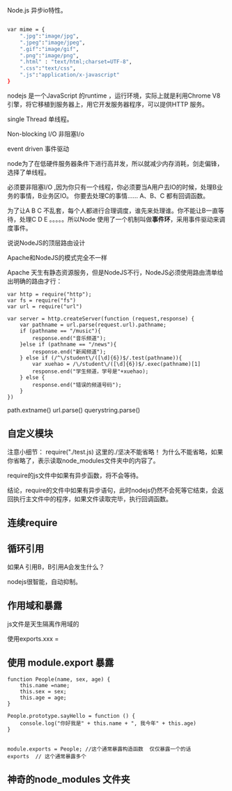 Node.js 异步io特性。


```bash

var mime = {
    ".jpg":"image/jpg",
    ".jpeg":"image/jpeg",
    ".gif":"image/gif",
    ".png":"image/png",
    ".html" : "text/html;charset=UTF-8",
    ".css":"text/css",
    ".js":"application/x-javascript"
}

```


nodejs 是一个JavaScript 的runtime  ，运行环境，实际上就是利用Chrome V8 引擎，将它移植到服务器上，用它开发服务器程序，可以提供HTTP 服务。


single  Thread  单线程。

Non-blocking  I/O  非阻塞I/o 

event driven  事件驱动

node为了在低硬件服务器条件下进行高并发，所以就减少内存消耗，剑走偏锋，选择了单线程。

必须要非阻塞I/O ,因为你只有一个线程，你必须要当A用户去IO的时候，处理B业务的事情，B业务区IO。
你要去处理C的事情...... A、B、C 都有回调函数。


为了让A B  C 不乱套，每个人都进行合理调度，谁先来处理谁。你不能让B一直等待，处理C  D  E  。。。。。所以Node 使用了一个机制叫做**事件环**，采用事件驱动来调度事件。


说说NodeJS的顶层路由设计

Apache和NodeJS的模式完全不一样

Apache 天生有静态资源服务，但是NodeJS不行，NodeJS必须使用路由清单给出明确的路由才行：


    var http = require("http");
    var fs = require("fs")
    var url = require("url")
    
    var server = http.createServer(function (request,response) {
        var pathname = url.parse(request.url).pathname;
        if (pathname == "/music"){
            response.end("音乐频道");
        }else if (pathname == "/news"){
            response.end("新闻频道");
        } else if (/^\/student\/([\d]{6})$/.test(pathname)){
            var xuehao = /\/student\/([\d]{6})$/.exec(pathname)[1]
            response.end("学生频道，学号是"+xuehao);
        } else {
            response.end("错误的频道号码");
        }
    })


path.extname()
url.parse()
querystring.parse()




##  自定义模块

注意小细节：
require("./test.js)
这里的./坚决不能省略！   为什么不能省略，如果你省略了，表示读取node_modules文件夹中的内容了。

require的js文件中如果有异步函数，将不会等待。

结论，require的文件中如果有异步语句，此时nodejs仍然不会死等它结束，会返回执行主文件中的程序，如果文件读取完毕，执行回调函数。


## 连续require


##  循环引用

如果A 引用B，B引用A会发生什么？

nodejs很智能，自动抑制。


## 作用域和暴露

js文件是天生隔离作用域的

使用exports.xxx = 



## 使用 module.export  暴露

    
    function People(name, sex, age) {
        this.name =name;
        this.sex = sex;
        this.age = age;
    }
    
    People.prototype.sayHello = function () {
        console.log("你好我是" + this.name + ", 我今年" + this.age)
    }
    
    
    module.exports = People; //这个通常暴露构造函数  仅仅暴露一个的话
    exports  // 这个通常暴露多个


##  神奇的node_modules 文件夹






